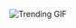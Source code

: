 
<!-- GIF_SECTION -->
![Trending GIF](https://media2.giphy.com/media/v1.Y2lkPThiYjIxNzcybWU0OWsxZmpnbXkwZ3V2YTc0ZTZmMGMzYzlyOWwxdHRhMXdxbW95eiZlcD12MV9naWZzX3NlYXJjaCZjdD1n/3oKIPeLAaOhrv8JJ7y/giphy.gif)
<!-- END_GIF_SECTION -->
